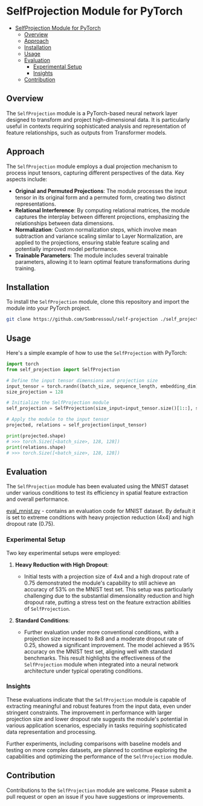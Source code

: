 # SelfProjection Module for PyTorch
- [SelfProjection Module for PyTorch](#selfprojection-module-for-pytorch)
  - [Overview](#overview)
  - [Approach](#approach)
  - [Installation](#installation)
  - [Usage](#usage)
  - [Evaluation](#evaluation)
    - [Experimental Setup](#experimental-setup)
    - [Insights](#insights)
  - [Contribution](#contribution)

## Overview
The `SelfProjection` module is a PyTorch-based neural network layer designed to transform and project high-dimensional data. It is particularly useful in contexts requiring sophisticated analysis and representation of feature relationships, such as outputs from Transformer models.

## Approach
The `SelfProjection` module employs a dual projection mechanism to process input tensors, capturing different perspectives of the data. Key aspects include:

- **Original and Permuted Projections**: The module processes the input tensor in its original form and a permuted form, creating two distinct representations.
- **Relational Interference**: By computing relational matrices, the module captures the interplay between different projections, emphasizing the relationships between data dimensions.
- **Normalization**: Custom normalization steps, which involve mean subtraction and variance scaling similar to Layer Normalization, are applied to the projections, ensuring stable feature scaling and potentially improved model performance.
- **Trainable Parameters**: The module includes several trainable parameters, allowing it to learn optimal feature transformations during training.

## Installation

To install the `SelfProjection` module, clone this repository and import the module into your PyTorch project.

```bash
git clone https://github.com/Sombressoul/self-projection ./self_projection
```

## Usage

Here's a simple example of how to use the `SelfProjection` with PyTorch:

```python
import torch
from self_projection import SelfProjection

# Define the input tensor dimensions and projection size
input_tensor = torch.randn((batch_size, sequence_length, embedding_dim))
size_projection = 128

# Initialize the SelfProjection module
self_projection = SelfProjection(size_input=input_tensor.size()[1::], size_projection=size_projection)

# Apply the module to the input tensor
projected, relations = self_projection(input_tensor)

print(projected.shape)
# >>> torch.Size([<batch_size>, 128, 128])
print(relations.shape)
# >>> torch.Size([<batch_size>, 128, 128])
```

## Evaluation

The `SelfProjection` module has been evaluated using the MNIST dataset under various conditions to test its efficiency in spatial feature extraction and overall performance. 

[eval_mnist.py](eval_mnist.py) - contains an evaluation code for MNIST dataset. By default it is set to extreme conditions with heavy projection reduction (4x4) and high dropout rate (0.75).

### Experimental Setup
Two key experimental setups were employed:

1. **Heavy Reduction with High Dropout**:
   - Initial tests with a projection size of 4x4 and a high dropout rate of 0.75 demonstrated the module's capability to still achieve an accuracy of 53% on the MNIST test set. This setup was particularly challenging due to the substantial dimensionality reduction and high dropout rate, putting a stress test on the feature extraction abilities of `SelfProjection`.

2. **Standard Conditions**:
   - Further evaluation under more conventional conditions, with a projection size increased to 8x8 and a moderate dropout rate of 0.25, showed a significant improvement. The model achieved a 95% accuracy on the MNIST test set, aligning well with standard benchmarks. This result highlights the effectiveness of the `SelfProjection` module when integrated into a neural network architecture under typical operating conditions.

### Insights
These evaluations indicate that the `SelfProjection` module is capable of extracting meaningful and robust features from the input data, even under stringent constraints. The improvement in performance with larger projection size and lower dropout rate suggests the module's potential in various application scenarios, especially in tasks requiring sophisticated data representation and processing.

Further experiments, including comparisons with baseline models and testing on more complex datasets, are planned to continue exploring the capabilities and optimizing the performance of the `SelfProjection` module.

## Contribution

Contributions to the `SelfProjection` module are welcome. Please submit a pull request or open an issue if you have suggestions or improvements.
